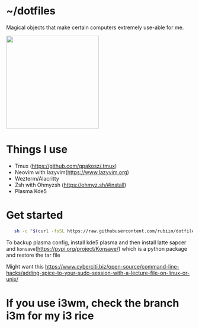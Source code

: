 # ~/dotfiles

Magical objects that make certain computers extremely use-able for me.

<img src="https://i.imgur.com/dWiAjUx.gif" height=250/>

# Things I use 
* Tmux (https://github.com/gpakosz/.tmux)
* Neovim with lazyvim(https://www.lazyvim.org)
* Wezterm/Alacritty
* Zsh with Ohmyzsh (https://ohmyz.sh/#install)
* Plasma Kde5

# Get started
 ```bash
  	sh -c "$(curl -fsSL https://raw.githubusercontent.com/rubiin/dotfiles/master/dot_bin/executable_install-all.sh)"
```


To backup plasma config, install kde5 plasma and then install latte sapcer and `konsave`(https://pypi.org/project/Konsave/) which is a python package and restore the tar file 


Might want this https://www.cyberciti.biz/open-source/command-line-hacks/adding-spice-to-your-sudo-session-with-a-lecture-file-on-linux-or-unix/

# If you use i3wm, check the branch i3m for my i3 rice
